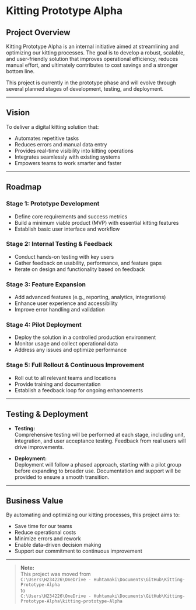 # Kitting Prototype Alpha

## Project Overview

Kitting Prototype Alpha is an internal initiative aimed at streamlining and optimizing our kitting processes. The goal is to develop a robust, scalable, and user-friendly solution that improves operational efficiency, reduces manual effort, and ultimately contributes to cost savings and a stronger bottom line.

This project is currently in the prototype phase and will evolve through several planned stages of development, testing, and deployment.

---

## Vision

To deliver a digital kitting solution that:
- Automates repetitive tasks
- Reduces errors and manual data entry
- Provides real-time visibility into kitting operations
- Integrates seamlessly with existing systems
- Empowers teams to work smarter and faster

---

## Roadmap

### Stage 1: Prototype Development
- Define core requirements and success metrics
- Build a minimum viable product (MVP) with essential kitting features
- Establish basic user interface and workflow

### Stage 2: Internal Testing & Feedback
- Conduct hands-on testing with key users
- Gather feedback on usability, performance, and feature gaps
- Iterate on design and functionality based on feedback

### Stage 3: Feature Expansion
- Add advanced features (e.g., reporting, analytics, integrations)
- Enhance user experience and accessibility
- Improve error handling and validation

### Stage 4: Pilot Deployment
- Deploy the solution in a controlled production environment
- Monitor usage and collect operational data
- Address any issues and optimize performance

### Stage 5: Full Rollout & Continuous Improvement
- Roll out to all relevant teams and locations
- Provide training and documentation
- Establish a feedback loop for ongoing enhancements

---

## Testing & Deployment

- **Testing:**  
  Comprehensive testing will be performed at each stage, including unit, integration, and user acceptance testing. Feedback from real users will drive improvements.

- **Deployment:**  
  Deployment will follow a phased approach, starting with a pilot group before expanding to broader use. Documentation and support will be provided to ensure a smooth transition.

---

## Business Value

By automating and optimizing our kitting processes, this project aims to:
- Save time for our teams
- Reduce operational costs
- Minimize errors and rework
- Enable data-driven decision making
- Support our commitment to continuous improvement

---

> **Note:**  
> This project was moved from  
> `C:\Users\H234226\OneDrive - Huhtamaki\Documents\GitHub\Kitting-Prototype-Alpha`  
> to  
> `C:\Users\H234226\OneDrive - Huhtamaki\Documents\GitHub\Kitting-Prototype-Alpha\kitting-prototype-Alpha`

